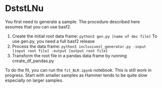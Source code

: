 # DststLNu
You first need to generate a sample. The procedure described here assumes that you can use basf2.
1) Create the initial root data frame: `python3 gen.py [name of dec file]`
To use gen.py, you need a full basf2 release
2) Process the data frame: `python3 inclusivesl_generator.py -input [input root file] -output [output root file]`
3) Transform the root file in a pandas data frame by running create_df_pandas.py

To do the fit, you can run the `fit_BLR.ipynb` notebook. This is still work in progress. Start with smaller samples as Hammer tends to be quite slow especially on larger samples.
